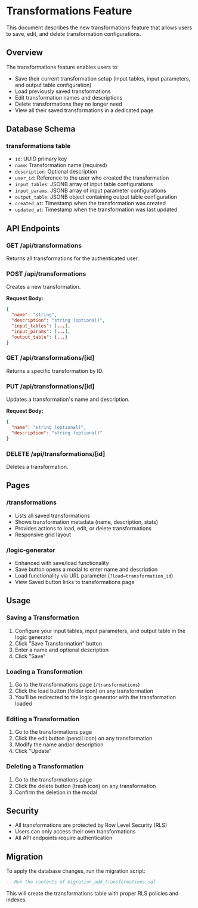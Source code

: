 # Transformations Feature

This document describes the new transformations feature that allows users to save, edit, and delete transformation configurations.

## Overview

The transformations feature enables users to:
- Save their current transformation setup (input tables, input parameters, and output table configuration)
- Load previously saved transformations
- Edit transformation names and descriptions
- Delete transformations they no longer need
- View all their saved transformations in a dedicated page

## Database Schema

### transformations table
- `id`: UUID primary key
- `name`: Transformation name (required)
- `description`: Optional description
- `user_id`: Reference to the user who created the transformation
- `input_tables`: JSONB array of input table configurations
- `input_params`: JSONB array of input parameter configurations
- `output_table`: JSONB object containing output table configuration
- `created_at`: Timestamp when the transformation was created
- `updated_at`: Timestamp when the transformation was last updated

## API Endpoints

### GET /api/transformations
Returns all transformations for the authenticated user.

### POST /api/transformations
Creates a new transformation.

**Request Body:**
```json
{
  "name": "string",
  "description": "string (optional)",
  "input_tables": [...],
  "input_params": [...],
  "output_table": {...}
}
```

### GET /api/transformations/[id]
Returns a specific transformation by ID.

### PUT /api/transformations/[id]
Updates a transformation's name and description.

**Request Body:**
```json
{
  "name": "string (optional)",
  "description": "string (optional)"
}
```

### DELETE /api/transformations/[id]
Deletes a transformation.

## Pages

### /transformations
- Lists all saved transformations
- Shows transformation metadata (name, description, stats)
- Provides actions to load, edit, or delete transformations
- Responsive grid layout

### /logic-generator
- Enhanced with save/load functionality
- Save button opens a modal to enter name and description
- Load functionality via URL parameter (`?load=transformation_id`)
- View Saved button links to transformations page

## Usage

### Saving a Transformation
1. Configure your input tables, input parameters, and output table in the logic generator
2. Click "Save Transformation" button
3. Enter a name and optional description
4. Click "Save"

### Loading a Transformation
1. Go to the transformations page (`/transformations`)
2. Click the load button (folder icon) on any transformation
3. You'll be redirected to the logic generator with the transformation loaded

### Editing a Transformation
1. Go to the transformations page
2. Click the edit button (pencil icon) on any transformation
3. Modify the name and/or description
4. Click "Update"

### Deleting a Transformation
1. Go to the transformations page
2. Click the delete button (trash icon) on any transformation
3. Confirm the deletion in the modal

## Security

- All transformations are protected by Row Level Security (RLS)
- Users can only access their own transformations
- All API endpoints require authentication

## Migration

To apply the database changes, run the migration script:

```sql
-- Run the contents of migration_add_transformations.sql
```

This will create the transformations table with proper RLS policies and indexes.
